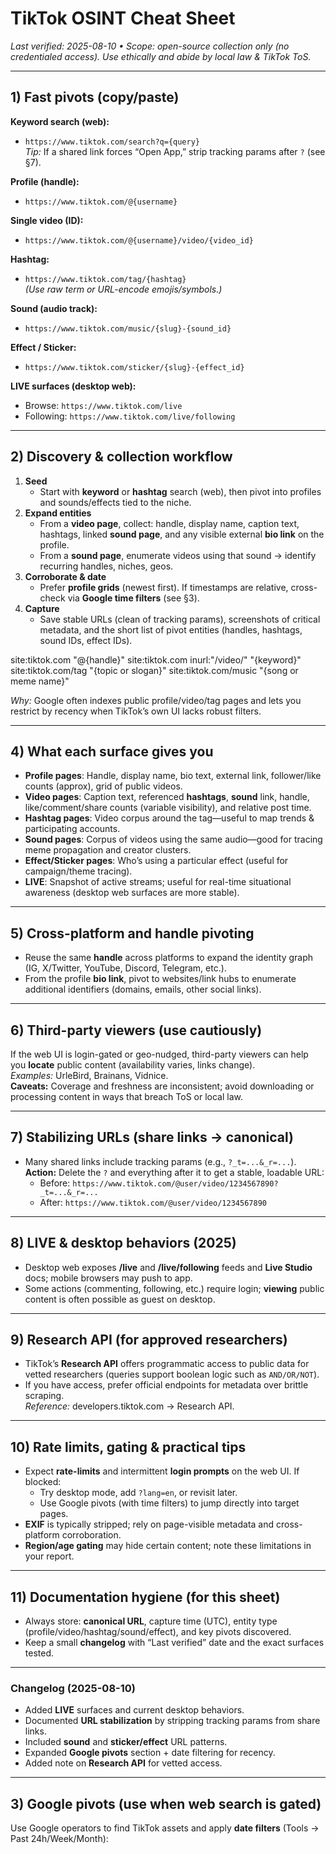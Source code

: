# TikTok OSINT Cheat Sheet
_Last verified: 2025-08-10 • Scope: open-source collection only (no credentialed access). Use ethically and abide by local law & TikTok ToS._

---

## 1) Fast pivots (copy/paste)
**Keyword search (web):**
- `https://www.tiktok.com/search?q={query}`  
  _Tip:_ If a shared link forces “Open App,” strip tracking params after `?` (see §7).

**Profile (handle):**
- `https://www.tiktok.com/@{username}`

**Single video (ID):**
- `https://www.tiktok.com/@{username}/video/{video_id}`

**Hashtag:**
- `https://www.tiktok.com/tag/{hashtag}`  
  _(Use raw term or URL-encode emojis/symbols.)_

**Sound (audio track):**
- `https://www.tiktok.com/music/{slug}-{sound_id}`

**Effect / Sticker:**
- `https://www.tiktok.com/sticker/{slug}-{effect_id}`

**LIVE surfaces (desktop web):**
- Browse: `https://www.tiktok.com/live`
- Following: `https://www.tiktok.com/live/following`

---

## 2) Discovery & collection workflow
1) **Seed**  
   - Start with **keyword** or **hashtag** search (web), then pivot into profiles and sounds/effects tied to the niche.
2) **Expand entities**  
   - From a **video page**, collect: handle, display name, caption text, hashtags, linked **sound page**, and any visible external **bio link** on the profile.
   - From a **sound page**, enumerate videos using that sound → identify recurring handles, niches, geos.
3) **Corroborate & date**  
   - Prefer **profile grids** (newest first). If timestamps are relative, cross-check via **Google time filters** (see §3).
4) **Capture**  
   - Save stable URLs (clean of tracking params), screenshots of critical metadata, and the short list of pivot entities (handles, hashtags, sound IDs, effect IDs).

site:tiktok.com "@{handle}"
site:tiktok.com inurl:"/video/" "{keyword}"
site:tiktok.com/tag "{topic or slogan}"
site:tiktok.com/music "{song or meme name}"

_Why:_ Google often indexes public profile/video/tag pages and lets you restrict by recency when TikTok’s own UI lacks robust filters.

---

## 4) What each surface gives you
- **Profile pages**: Handle, display name, bio text, external link, follower/like counts (approx), grid of public videos.
- **Video pages**: Caption text, referenced **hashtags**, **sound** link, handle, like/comment/share counts (variable visibility), and relative post time.
- **Hashtag pages**: Video corpus around the tag—useful to map trends & participating accounts.
- **Sound pages**: Corpus of videos using the same audio—good for tracing meme propagation and creator clusters.
- **Effect/Sticker pages**: Who’s using a particular effect (useful for campaign/theme tracing).
- **LIVE**: Snapshot of active streams; useful for real-time situational awareness (desktop web surfaces are more stable).

---

## 5) Cross-platform and handle pivoting
- Reuse the same **handle** across platforms to expand the identity graph (IG, X/Twitter, YouTube, Discord, Telegram, etc.).
- From the profile **bio link**, pivot to websites/link hubs to enumerate additional identifiers (domains, emails, other social links).

---

## 6) Third-party viewers (use cautiously)
If the web UI is login-gated or geo-nudged, third-party viewers can help you **locate** public content (availability varies, links change).  
_Examples:_ UrleBird, Brainans, Vidnice.  
**Caveats:** Coverage and freshness are inconsistent; avoid downloading or processing content in ways that breach ToS or local law.

---

## 7) Stabilizing URLs (share links → canonical)
- Many shared links include tracking params (e.g., `?_t=...&_r=...`).  
  **Action:** Delete the `?` and everything after it to get a stable, loadable URL:
  - Before: `https://www.tiktok.com/@user/video/1234567890?_t=...&_r=...`
  - After:  `https://www.tiktok.com/@user/video/1234567890`

---

## 8) LIVE & desktop behaviors (2025)
- Desktop web exposes **/live** and **/live/following** feeds and **Live Studio** docs; mobile browsers may push to app.
- Some actions (commenting, following, etc.) require login; **viewing** public content is often possible as guest on desktop.

---

## 9) Research API (for approved researchers)
- TikTok’s **Research API** offers programmatic access to public data for vetted researchers (queries support boolean logic such as `AND/OR/NOT`).
- If you have access, prefer official endpoints for metadata over brittle scraping.  
_Reference:_ developers.tiktok.com → Research API.

---

## 10) Rate limits, gating & practical tips
- Expect **rate-limits** and intermittent **login prompts** on the web UI. If blocked:
  - Try desktop mode, add `?lang=en`, or revisit later.
  - Use Google pivots (with time filters) to jump directly into target pages.
- **EXIF** is typically stripped; rely on page-visible metadata and cross-platform corroboration.
- **Region/age gating** may hide certain content; note these limitations in your report.

---

## 11) Documentation hygiene (for this sheet)
- Always store: **canonical URL**, capture time (UTC), entity type (profile/video/hashtag/sound/effect), and key pivots discovered.
- Keep a small **changelog** with “Last verified” date and the exact surfaces tested.

---

### Changelog (2025-08-10)
- Added **LIVE** surfaces and current desktop behaviors.
- Documented **URL stabilization** by stripping tracking params from share links.
- Included **sound** and **sticker/effect** URL patterns.
- Expanded **Google pivots** section + date filtering for recency.
- Added note on **Research API** for vetted access.


---

## 3) Google pivots (use when web search is gated)
Use Google operators to find TikTok assets and apply **date filters** (Tools → Past 24h/Week/Month):

